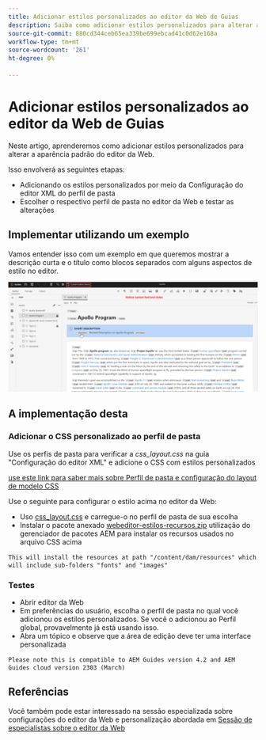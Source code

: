 ```yaml
---
title: Adicionar estilos personalizados ao editor da Web de Guias
description: Saiba como adicionar estilos personalizados para alterar a aparência do editor da Web de Guias.
source-git-commit: 880cd344ceb65ea339be699ebcad41c0d62e168a
workflow-type: tm+mt
source-wordcount: '261'
ht-degree: 0%

---
```


# Adicionar estilos personalizados ao editor da Web de Guias

Neste artigo, aprenderemos como adicionar estilos personalizados para alterar a aparência padrão do editor da Web.

Isso envolverá as seguintes etapas:
- Adicionando os estilos personalizados por meio da Configuração do editor XML do perfil de pasta
- Escolher o respectivo perfil de pasta no editor da Web e testar as alterações


## Implementar utilizando um exemplo

Vamos entender isso com um exemplo em que queremos mostrar a descrição curta e o título como blocos separados com alguns aspectos de estilo no editor.

![Visualização do editor da Web com estilos personalizados](../../../assets/authoring/webeditor-customstyles-preview.png)


## A implementação desta


### Adicionar o CSS personalizado ao perfil de pasta

Use os perfis de pasta para verificar a *css_layout.css* na guia &quot;Configuração do editor XML&quot; e adicione o CSS com estilos personalizados

[use este link para saber mais sobre Perfil de pasta e configuração do layout de modelo CSS](https://experienceleague.adobe.com/docs/experience-manager-guides-learn/videos/advanced-user-guide/editor-configuration.html?lang=en#customize-the-css-template-layout)

Use o seguinte para configurar o estilo acima no editor da Web:
- Uso [css_layout.css](../../../assets/authoring/webeditor-customstyles-css_layout.css) e carregue-o no perfil de pasta de sua escolha
- Instalar o pacote anexado [webeditor-estilos-recursos.zip](../../../assets/authoring/webeditor-styles-resources.zip) utilização do gerenciador de pacotes AEM para instalar os recursos usados no arquivo CSS acima

```
This will install the resources at path "/content/dam/resources" which will include sub-folders "fonts" and "images"
```


### Testes

- Abrir editor da Web
- Em preferências do usuário, escolha o perfil de pasta no qual você adicionou os estilos personalizados. Se você o adicionou ao Perfil global, provavelmente já está usando isso.
- Abra um tópico e observe que a área de edição deve ter uma interface personalizada

```
Please note this is compatible to AEM Guides version 4.2 and AEM Guides cloud version 2303 (March)
```


## Referências

Você também pode estar interessado na sessão especializada sobre configurações do editor da Web e personalização abordada em [Sessão de especialistas sobre o editor da Web](https://experienceleague.adobe.com/docs/experience-manager-guides-learn/tutorials/knowledge-base/expert-session/webbased-authoring-jan2023.html?lang=en)
